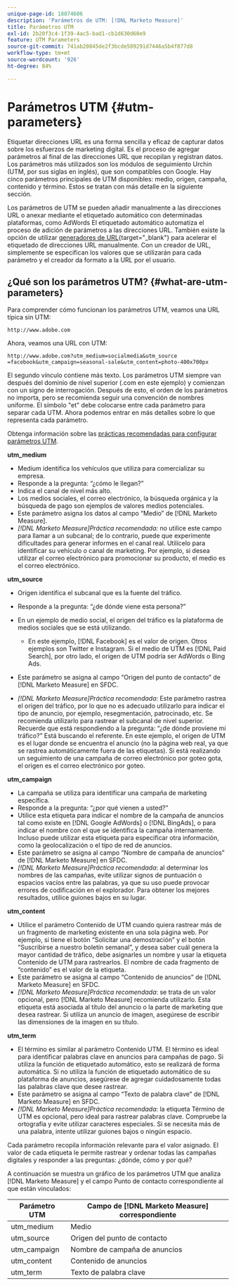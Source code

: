 ```yaml
---
unique-page-id: 18874606
description: 'Parámetros de UTM: [!DNL Marketo Measure]'
title: Parámetros UTM
exl-id: 2b20f3c4-1f39-4ac5-bad1-cb1d630d60e9
feature: UTM Parameters
source-git-commit: 741ab20845de2f3bcde589291d7446a5b4f877d8
workflow-type: tm+mt
source-wordcount: '926'
ht-degree: 84%

---
```


# Parámetros UTM {#utm-parameters}

Etiquetar direcciones URL es una forma sencilla y eficaz de capturar datos sobre los esfuerzos de marketing digital. Es el proceso de agregar parámetros al final de las direcciones URL que recopilan y registran datos. Los parámetros más utilizados son los módulos de seguimiento Urchin (UTM, por sus siglas en inglés), que son compatibles con Google. Hay cinco parámetros principales de UTM disponibles: medio, origen, campaña, contenido y término. Estos se tratan con más detalle en la siguiente sección.

Los parámetros de UTM se pueden añadir manualmente a las direcciones URL o anexar mediante el etiquetado automático con determinadas plataformas, como AdWords El etiquetado automático automatiza el proceso de adición de parámetros a las direcciones URL. También existe la opción de utilizar [generadores de URL](https://ga-dev-tools.web.app/campaign-url-builder/){target="_blank"} para acelerar el etiquetado de direcciones URL manualmente. Con un creador de URL, simplemente se especifican los valores que se utilizarán para cada parámetro y el creador da formato a la URL por el usuario.

## ¿Qué son los parámetros UTM? {#what-are-utm-parameters}

Para comprender cómo funcionan los parámetros UTM, veamos una URL típica sin UTM:

`http://www.adobe.com`

Ahora, veamos una URL con UTM:

`http://www.adobe.com?utm_medium=socialmedia&utm_source =facebook&utm_campaign=seasonal-sale&utm_content=photo-400x700px`

El segundo vínculo contiene más texto. Los parámetros UTM siempre van después del dominio de nivel superior (.com en este ejemplo) y comienzan con un signo de interrogación. Después de esto, el orden de los parámetros no importa, pero se recomienda seguir una convención de nombres uniforme. El símbolo &quot;et&quot; debe colocarse entre cada parámetro para separar cada UTM. Ahora podemos entrar en más detalles sobre lo que representa cada parámetro.

Obtenga información sobre las [prácticas recomendadas para configurar parámetros UTM](/help/channel-tracking-and-setup/online-channels/best-practices-for-setting-up-utm-parameters.md).

**utm_medium**

* Medium identifica los vehículos que utiliza para comercializar su empresa.
* Responde a la pregunta: “¿cómo le llegan?”
* Indica el canal de nivel más alto.
* Los medios sociales, el correo electrónico, la búsqueda orgánica y la búsqueda de pago son ejemplos de valores medios potenciales.
* Este parámetro asigna los datos al campo “Medio” de [!DNL Marketo Measure].
* _[!DNL Marketo Measure]Práctica recomendada:_ no utilice este campo para llamar a un subcanal; de lo contrario, puede que experimente dificultades para generar informes en el canal real. Utilícelo para identificar su vehículo o canal de marketing. Por ejemplo, si desea utilizar el correo electrónico para promocionar su producto, el medio es el correo electrónico.

**utm_source**

* Origen identifica el subcanal que es la fuente del tráfico.
* Responde a la pregunta: “¿de dónde viene esta persona?”
* En un ejemplo de medio social, el origen del tráfico es la plataforma de medios sociales que se está utilizando.
   * En este ejemplo, [!DNL Facebook] es el valor de origen. Otros ejemplos son Twitter e Instagram. Si el medio de UTM es [!DNL Paid Search], por otro lado, el origen de UTM podría ser AdWords o Bing Ads.

* Este parámetro se asigna al campo “Origen del punto de contacto” de [!DNL Marketo Measure] en SFDC.
* _[!DNL Marketo Measure]Práctica recomendada:_ Este parámetro rastrea el origen del tráfico, por lo que no es adecuado utilizarlo para indicar el tipo de anuncio, por ejemplo, resegmentación, patrocinado, etc. Se recomienda utilizarlo para rastrear el subcanal de nivel superior. Recuerde que está respondiendo a la pregunta: “¿de dónde proviene mi tráfico?” Está buscando el referente. En este ejemplo, el origen de UTM es el lugar donde se encuentra el anuncio (no la página web real, ya que se rastrea automáticamente fuera de las etiquetas). Si está realizando un seguimiento de una campaña de correo electrónico por goteo gota, el origen es el correo electrónico por goteo.

**utm_campaign**

* La campaña se utiliza para identificar una campaña de marketing específica.
* Responde a la pregunta: “¿por qué vienen a usted?”
* Utilice esta etiqueta para indicar el nombre de la campaña de anuncios tal como existe en [!DNL Google AdWords] o [!DNL BingAds], o para indicar el nombre con el que se identifica la campaña internamente. Incluso puede utilizar esta etiqueta para especificar otra información, como la geolocalización o el tipo de red de anuncios.
* Este parámetro se asigna al campo “Nombre de campaña de anuncios” de [!DNL Marketo Measure] en SFDC.
* _[!DNL Marketo Measure]Práctica recomendada_: al determinar los nombres de las campañas, evite utilizar signos de puntuación o espacios vacíos entre las palabras, ya que su uso puede provocar errores de codificación en el explorador. Para obtener los mejores resultados, utilice guiones bajos en su lugar.

**utm_content**

* Utilice el parámetro Contenido de UTM cuando quiera rastrear más de un fragmento de marketing existente en una sola página web. Por ejemplo, si tiene el botón “Solicitar una demostración” y el botón “Suscribirse a nuestro boletín semanal”, y desea saber cuál genera la mayor cantidad de tráfico, debe asignarles un nombre y usar la etiqueta Contenido de UTM para rastrearlos. El nombre de cada fragmento de “contenido” es el valor de la etiqueta.
* Este parámetro se asigna al campo “Contenido de anuncios” de [!DNL Marketo Measure] en SFDC.
* _[!DNL Marketo Measure]Práctica recomendada_: se trata de un valor opcional, pero [!DNL Marketo Measure] recomienda utilizarlo. Esta etiqueta está asociada al título del anuncio o la parte de marketing que desea rastrear. Si utiliza un anuncio de imagen, asegúrese de escribir las dimensiones de la imagen en su título.

**utm_term**

* El término es similar al parámetro Contenido UTM. El término es ideal para identificar palabras clave en anuncios para campañas de pago. Si utiliza la función de etiquetado automático, esto se realizará de forma automática. Si no utiliza la función de etiquetado automático de su plataforma de anuncios, asegúrese de agregar cuidadosamente todas las palabras clave que desee rastrear.
* Este parámetro se asigna al campo “Texto de palabra clave” de [!DNL Marketo Measure] en SFDC.
* _[!DNL Marketo Measure]Práctica recomendada_: la etiqueta Término de UTM es opcional, pero ideal para rastrear palabras clave. Compruebe la ortografía y evite utilizar caracteres especiales. Si se necesita más de una palabra, intente utilizar guiones bajos o ningún espacio.

Cada parámetro recopila información relevante para el valor asignado. El valor de cada etiqueta le permite rastrear y ordenar todas las campañas digitales y responder a las preguntas: ¿dónde, cómo y por qué?

A continuación se muestra un gráfico de los parámetros UTM que analiza [!DNL Marketo Measure] y el campo Punto de contacto correspondiente al que están vinculados:

| **Parámetro UTM** | **Campo de [!DNL Marketo Measure] correspondiente** |
|---|---|
| utm_medium | Medio |
| utm_source | Origen del punto de contacto |
| utm_campaign | Nombre de campaña de anuncios |
| utm_content | Contenido de anuncios |
| utm_term | Texto de palabra clave |
